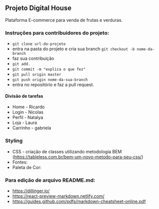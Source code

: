 ## Projeto Digital House 

Plataforma E-commerce para venda de frutas e verduras. 

### Instruções para contribuidores do projeto:

* `git clone url-do-projeto`
* entra na pasta do projeto e cria sua branch `git checkout -b nome-da-branch`
* faz sua contribuição
* `git add.`
* `git commit -m "explica o que fez"`
* `git pull origin master`
* `git push origin nome-da-sua-branch`
* entra no repositório e faz a pull request. 

#### Divisão de tarefas

* Home - Ricardo
* Login - Nicolas
* Perfil - Natalya 
* Loja - Laura 
* Carrinho - gabriela

### Styling 

* CSS  - criação de classes utilizando metodologia BEM (https://tableless.com.br/bem-um-novo-metodo-para-seu-css/)
* Fontes: 
* Paleta de Cor: 


### Para edição de arquivo README.md:

* https://dillinger.io/ 
* https://react-preview-markdown.netlify.com/
* https://guides.github.com/pdfs/markdown-cheatsheet-online.pdf
